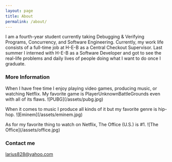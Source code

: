 ```yaml
---
layout: page
title: About
permalink: /about/
---
```


I am a fourth-year student currently taking Debugging & Verifying Programs, Concurrency, and Software Engineering. Currently, my work life consists of a full-time job at H-E-B as a Central Checkout Supervisor. Last summer I interned with H-E-B as a Software Developer and got to see the real-life problems and daily lives of people doing what I want to do once I graduate. 

### More Information

<p> When I have free time I enjoy playing video games, producing music, or watching Netflix. My favorite game is PlayerUnknownBattleGrounds even with all of its flaws. ![PUBG](/assets/pubg.jpg) </p>

<p> When it comes to music I produce all kinds of it but my favorite genre is hip-hop. ![Eminem](/assets/eminem.jpg) </p>

<p> As for my favorite thing to watch on Netflix, The Office (U.S.) is #1. ![The Office](/assets/office.jpg) </p>

### Contact me

[larius828@yahoo.com](mailto:larius828@yahoo.com)